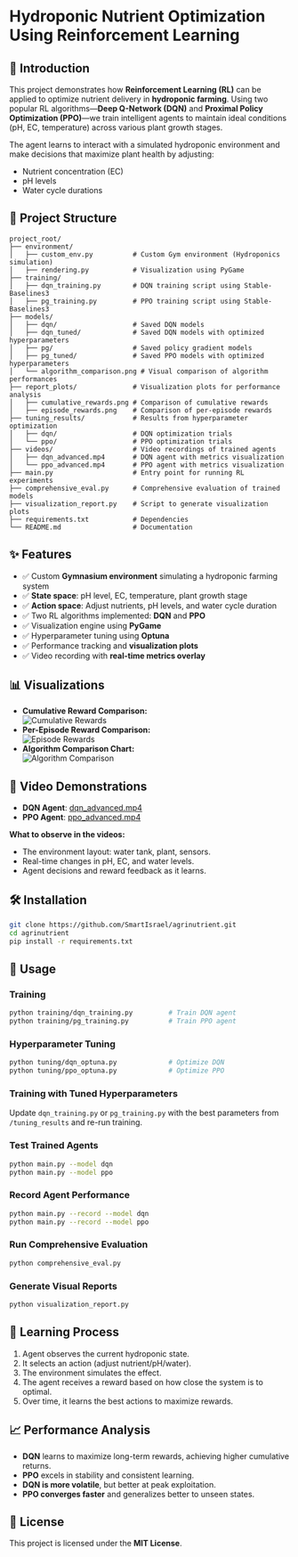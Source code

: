 # Hydroponic Nutrient Optimization Using Reinforcement Learning

## 🌱 Introduction
This project demonstrates how **Reinforcement Learning (RL)** can be applied to optimize nutrient delivery in **hydroponic farming**. Using two popular RL algorithms—**Deep Q-Network (DQN)** and **Proximal Policy Optimization (PPO)**—we train intelligent agents to maintain ideal conditions (pH, EC, temperature) across various plant growth stages.

The agent learns to interact with a simulated hydroponic environment and make decisions that maximize plant health by adjusting:
- Nutrient concentration (EC)
- pH levels
- Water cycle durations

## 📁 Project Structure
```
project_root/
├── environment/
│   ├── custom_env.py          # Custom Gym environment (Hydroponics simulation)
│   ├── rendering.py           # Visualization using PyGame
├── training/
│   ├── dqn_training.py        # DQN training script using Stable-Baselines3
│   ├── pg_training.py         # PPO training script using Stable-Baselines3
├── models/
│   ├── dqn/                   # Saved DQN models
│   ├── dqn_tuned/             # Saved DQN models with optimized hyperparameters
│   ├── pg/                    # Saved policy gradient models
│   ├── pg_tuned/              # Saved PPO models with optimized hyperparameters
│   └── algorithm_comparison.png # Visual comparison of algorithm performances
├── report_plots/              # Visualization plots for performance analysis
│   ├── cumulative_rewards.png # Comparison of cumulative rewards
│   ├── episode_rewards.png    # Comparison of per-episode rewards
├── tuning_results/            # Results from hyperparameter optimization
│   ├── dqn/                   # DQN optimization trials
│   └── ppo/                   # PPO optimization trials
├── videos/                    # Video recordings of trained agents
│   ├── dqn_advanced.mp4       # DQN agent with metrics visualization
│   └── ppo_advanced.mp4       # PPO agent with metrics visualization
├── main.py                    # Entry point for running RL experiments
├── comprehensive_eval.py      # Comprehensive evaluation of trained models
├── visualization_report.py    # Script to generate visualization plots
├── requirements.txt           # Dependencies
└── README.md                  # Documentation
```

## ✨ Features
- ✅ Custom **Gymnasium environment** simulating a hydroponic farming system
- ✅ **State space**: pH level, EC, temperature, plant growth stage
- ✅ **Action space**: Adjust nutrients, pH levels, and water cycle duration
- ✅ Two RL algorithms implemented: **DQN** and **PPO**
- ✅ Visualization engine using **PyGame**
- ✅ Hyperparameter tuning using **Optuna**
- ✅ Performance tracking and **visualization plots**
- ✅ Video recording with **real-time metrics overlay**

## 📊 Visualizations
- **Cumulative Reward Comparison:**  
  ![Cumulative Rewards](report_plots/cumulative_rewards.png)
- **Per-Episode Reward Comparison:**  
  ![Episode Rewards](report_plots/episode_rewards.png)
- **Algorithm Comparison Chart:**  
  ![Algorithm Comparison](models/algorithm_comparison.png)

## 🎥 Video Demonstrations
- **DQN Agent**: [dqn_advanced.mp4](videos/dqn_advanced.mp4)  
- **PPO Agent**: [ppo_advanced.mp4](videos/ppo_advanced.mp4)

**What to observe in the videos:**
- The environment layout: water tank, plant, sensors.
- Real-time changes in pH, EC, and water levels.
- Agent decisions and reward feedback as it learns.

## 🛠️ Installation
```bash
git clone https://github.com/SmartIsrael/agrinutrient.git
cd agrinutrient
pip install -r requirements.txt
```

## 🚀 Usage
### Training
```bash
python training/dqn_training.py         # Train DQN agent
python training/pg_training.py          # Train PPO agent
```

### Hyperparameter Tuning
```bash
python tuning/dqn_optuna.py             # Optimize DQN
python tuning/ppo_optuna.py             # Optimize PPO
```

### Training with Tuned Hyperparameters
Update `dqn_training.py` or `pg_training.py` with the best parameters from `/tuning_results` and re-run training.

### Test Trained Agents
```bash
python main.py --model dqn
python main.py --model ppo
```

### Record Agent Performance
```bash
python main.py --record --model dqn
python main.py --record --model ppo
```

### Run Comprehensive Evaluation
```bash
python comprehensive_eval.py
```

### Generate Visual Reports
```bash
python visualization_report.py
```

## 🔄 Learning Process
1. Agent observes the current hydroponic state.
2. It selects an action (adjust nutrient/pH/water).
3. The environment simulates the effect.
4. The agent receives a reward based on how close the system is to optimal.
5. Over time, it learns the best actions to maximize rewards.

## 📈 Performance Analysis
- **DQN** learns to maximize long-term rewards, achieving higher cumulative returns.
- **PPO** excels in stability and consistent learning.
- **DQN is more volatile**, but better at peak exploitation.
- **PPO converges faster** and generalizes better to unseen states.

## 📄 License
This project is licensed under the **MIT License**.

